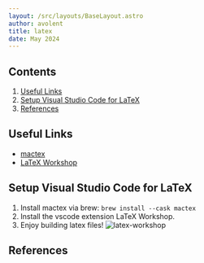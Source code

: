 ```yaml
---
layout: /src/layouts/BaseLayout.astro
author: avolent
title: latex
date: May 2024
---
```


## Contents

1. [Useful Links](#useful-links)
3. [Setup Visual Studio Code for LaTeX](#setup-visual-studio-code-for-latex)
4. [References](#references)

## Useful Links

- [mactex](https://www.tug.org/mactex/)
- [LaTeX Workshop](https://marketplace.visualstudio.com/items?itemName=James-Yu.latex-workshop)
## Setup Visual Studio Code for LaTeX

1. Install mactex via brew: `brew install --cask mactex`
2. Install the vscode extension LaTeX Workshop.
3. Enjoy building latex files!
   ![latex-workshop](/images/tools/latex/latex-workshop.png)

## References
